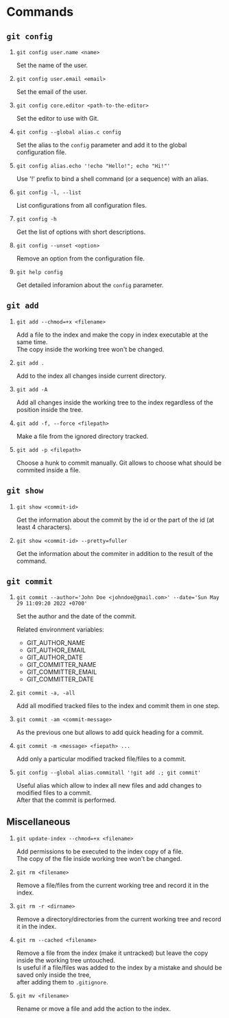 # Commands

## `git config`

1.  `git config user.name <name>`

    Set the name of the user.
     
1.  `git config user.email <email>`

    Set the email of the user.
    
1.  `git config core.editor <path-to-the-editor>`

    Set the editor to use with Git.
    
1.  `git config --global alias.c config`

    Set the alias to the `config` parameter and add it to the global configuration file.
    
1.  `git config alias.echo '!echo "Hello!"; echo "Hi!"'`

    Use '!' prefix to bind a shell command (or a sequence) with an alias.

1.  `git config -l, --list`

    List configurations from all configuration files.

1.  `git config -h`

    Get the list of options with short descriptions.
    
1.  `git config --unset <option>`

    Remove an option from the configuration file.
    
1. `git help config`

    Get detailed inforamion about the `config` parameter.
    
 ## `git add`
 
 1. `git add --chmod=+x <filename>`

    Add a file to the index and make the copy in index executable at the same time.  
    The copy inside the working tree won't be changed.
    
1.  `git add .`

    Add to the index all changes inside current directory.
    
1. `git add -A`

    Add all changes inside the working tree to the index regardless of the position inside the tree.
    
1.  `git add -f, --force <filepath>`

    Make a file from the ignored directory tracked.
    
1.  `git add -p <filepath>`

    Choose a hunk to commit manually. Git allows to choose what should be commited inside a file.
    
 ## `git show`
 
1. `git show <commit-id>`

    Get the information about the commit by the id or the part of the id (at least 4 characters).
    
1. `git show <commit-id> --pretty=fuller`

    Get the information about the commiter in addition to the result of the command.
    
## `git commit`

1. `git commit --author='John Doe <johndoe@gmail.com>' --date='Sun May 29 11:09:20 2022 +0700'`

    Set the author and the date of the commit.
    
    Related environment variables:
    
    * GIT_AUTHOR_NAME
    * GIT_AUTHOR_EMAIL
    * GIT_AUTHOR_DATE
    * GIT_COMMITTER_NAME
    * GIT_COMMITTER_EMAIL
    * GIT_COMMITTER_DATE

1. `git commit -a, -all`

    Add all modified tracked files to the index and commit them in one step.
    
1. `git commit -am <commit-message>`

    As the previous one but allows to add quick heading for a commit.
    
1.  `git commit -m <message> <fiepath> ...`

    Add only a particular modified tracked file/files to a commit.
    
1.  `git config --global alias.commitall '!git add .; git commit'`

    Useful alias which allow to index all new files and add changes to modified files to a commit.  
    After that the commit is performed.

## Miscellaneous
   
1. `git update-index --chmod=+x <filename>`

    Add permissions to be executed to the index copy of a file.  
    The copy of the file inside working tree won't be changed.
    
1. `git rm <filename>`

    Remove a file/files from the current working tree and record it in the index.
    
1. `git rm -r <dirname>`

    Remove a directory/directories from the current working tree and record it in the index.
    
1. `git rm --cached <filename>`

    Remove a file from the index (make it untracked) but leave the copy inside the working tree untouched.  
    Is useful if a file/files was added to the index by a mistake and should be saved only inside the tree,  
    after adding them to `.gitignore`.
    
1. `git mv <filename>`

    Rename or move a file and add the action to the index.
